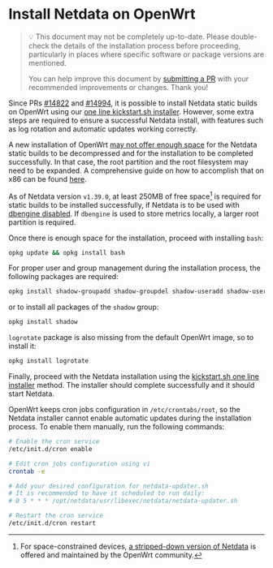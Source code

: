 <!--
title: "Install Netdata on OpenWrt"
description: "Install Netdata on OpenWrt to monitor the health and performance of routers with thousands of real-time, per-second metrics."
custom_edit_url: https://github.com/netdata/netdata/edit/master/packaging/installer/methods/openwrt.md
sidebar_label: "OpenWrt"
learn_status: "Published"
learn_rel_path: "Installation/Install on specific environments"
-->

# Install Netdata on OpenWrt

> 💡 This document may not be completely up-to-date. Please double-check the
> details of the installation process before proceeding, particularly in 
> places where specific software or package versions are mentioned.
>
> You can help improve this document by [submitting a
> PR](https://github.com/netdata/netdata/edit/master/packaging/installer/methods/openwrt.md) with your recommended
> improvements or changes. Thank you!

Since PRs [#14822](https://github.com/netdata/netdata/pull/14822) and [#14994](https://github.com/netdata/netdata/pull/14994), it is possible to install Netdata static builds on OpenWrt using our [one line kickstart.sh installer](https://github.com/netdata/netdata/blob/master/packaging/installer/methods/kickstart.md). However, some extra steps are required to ensure a successful Netdata install, with features such as log rotation and automatic updates working correctly.

A new installation of OpenWrt [may not offer enough space](https://forum.openwrt.org/t/howto-resizing-root-partition-on-x86/140631#the-root-cause-1) for the Netdata static builds to be decompressed and for the installation to be completed successfully. In that case, the root partition and the root filesystem may need to be expanded. A comprehensive guide on how to accomplish that on x86 can be found [here](https://forum.openwrt.org/t/howto-resizing-root-partition-on-x86/140631#the-root-cause-1).

As of Netdata version `v1.39.0`, at least 250MB of free space[^1] is required for static builds to be installed successfully, if Netdata is to be used with [dbengine disabled](https://learn.netdata.cloud/docs/deployment-in-production/streaming-and-replication/database-modes-for-parent-child-setups#which-database-mode-to-use). If `dbengine` is used to store metrics locally, a larger root partition is required.

Once there is enough space for the installation, proceed with installing `bash`: 
```sh
opkg update && opkg install bash
```

For proper user and group management during the installation process, the following packages are required: 
```sh
opkg install shadow-groupadd shadow-groupdel shadow-useradd shadow-userdel  shadow-usermod
```
or to install all packages of the `shadow` group:
```sh
opkg install shadow
```

`logrotate` package is also missing from the default OpenWrt image, so to install it:
```sh
opkg install logrotate
```

Finally, proceed with the Netdata installation using the [kickstart.sh one line installer](https://github.com/netdata/netdata/blob/master/packaging/installer/methods/kickstart.md) method. The installer should complete successfully and it should start Netdata.

OpenWrt keeps cron jobs configuration in `/etc/crontabs/root`, so the Netdata installer cannot enable automatic updates during the installation process. To enable them manually, run the following commands:
```sh
# Enable the cron service 
/etc/init.d/cron enable

# Edit cron jobs configuration using vi
crontab -e 

# Add your desired configuration for netdata-updater.sh 
# It is recommended to have it scheduled to run daily:
# 0 5 * * * /opt/netdata/usr/libexec/netdata/netdata-updater.sh

# Restart the cron service
/etc/init.d/cron restart
```

[^1]: For space-constrained devices, [a stripped-down version of Netdata](https://openwrt.org/packages/pkgdata/netdata) is offered and maintained by the OpenWrt community.
